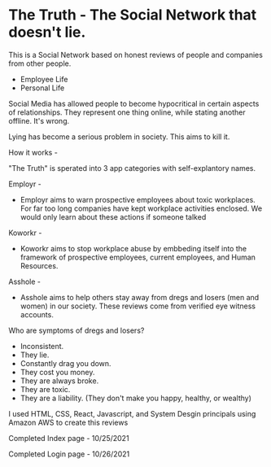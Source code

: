 # The Truth - The Social Network that doesn't lie.

This is a Social Network based on honest reviews of people and companies from other people.
* Employee Life
* Personal Life 

Social Media has allowed people to become hypocritical in certain aspects of relationships. They represent one thing online, while stating another offline. It's wrong. 

Lying has become a serious problem in society. This aims to kill it.

How it works - 

"The Truth" is sperated into 3 app categories with self-explantory names.

Employr -

* Employr aims to warn prospective employees about toxic workplaces. For far too long companies have kept workplace activities enclosed. We would only learn about these actions if someone talked

Koworkr -

* Koworkr aims to stop workplace abuse by embbeding itself into the framework of prospective employees, current employees, and Human Resources.

Asshole - 

* Asshole aims to help others stay away from dregs and losers (men and women) in our society. These reviews come from verified eye witness accounts. 

Who are symptoms of dregs and losers?
* Inconsistent.
* They lie.
* Constantly drag you down.
* They cost you money.
* They are always broke.
* They are toxic.
* They are a liability. (They don't make you happy, healthy, or wealthy)


I used HTML, CSS, React, Javascript, and System Desgin principals using Amazon AWS to create this  reviews

Completed Index page - 10/25/2021

Completed Login page - 10/26/2021
